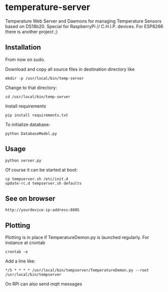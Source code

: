 # temperature-server
Temperature Web Server and Daemons for managing Temperature Sensors based on DS18b20. Special for RaspberryPi // C.H.I.P. devices. For ESP8266 there is another project ;)

## Installation

From now on sudo. 

Download and copy all source files in destination directory like 

    mkdir -p /usr/local/bin/temp-server
     
Change to that directory:

    cd /usr/local/bin/temp-server

Install requirements

    pip install requirements.txt
    
To initialize database:

    python DatabaseModel.py
    
## Usage

    python server.py
    
Of course it can be started at boot:

    cp tempserver.sh /etc/init.d
    update-rc.d tempserver.sh defaults
    
    
## See on browser

    http://yourdevice-ip-address:8805
    
## Plotting

Plotting is in place if TemperatureDemon.py is launched regularly. For instance at crontab

    crontab -e
    
Add a line like:

    */5 * * * * /usr/local/bin/tempserver/TemperatureDemon.py --root /usr/local/bin/tempserver

On RPi can also send mqtt messages




